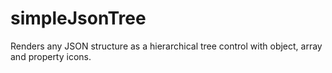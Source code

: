simpleJsonTree
==============

Renders any JSON structure as a hierarchical tree control with object, array and property icons.